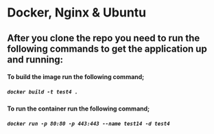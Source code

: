 # Docker, Nginx & Ubuntu 
## After you clone the repo you need to run the following commands to get the application up and running:
#### To build the image run the following command;
##### ```docker build -t test4 .```
#### To run the container run the following command;
##### ```docker run -p 80:80 -p 443:443 --name test14 -d test4```
